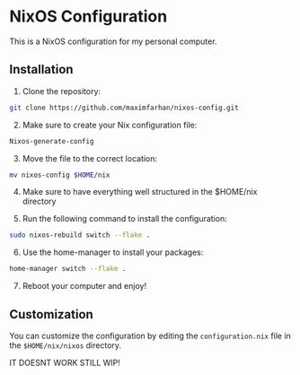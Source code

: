 # NixOS Configuration

This is a NixOS configuration for my personal computer.

## Installation

1. Clone the repository:

```bash
git clone https://github.com/maximfarhan/nixos-config.git
```

2. Make sure to create your Nix configuration file:

```bash
Nixos-generate-config
```

3. Move the file to the correct location:

```bash
mv nixos-config $HOME/nix
```

4. Make sure to have everything well structured in the $HOME/nix directory

5. Run the following command to install the configuration:

```bash
sudo nixos-rebuild switch --flake .
```

6. Use the home-manager to install your packages:

```bash
home-manager switch --flake .
```

7. Reboot your computer and enjoy!

## Customization

You can customize the configuration by editing the `configuration.nix` file in the `$HOME/nix/nixos` directory.


IT DOESNT WORK STILL WIP!

